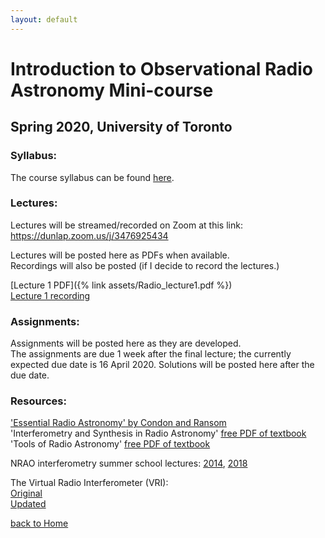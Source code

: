 ```yaml
---
layout: default
---
```


# Introduction to Observational Radio Astronomy Mini-course
## Spring 2020, University of Toronto


### Syllabus:
The course syllabus can be found [here](https://docs.google.com/document/d/1HlV7dDMWlm03Yxk483P5tkPaGy3bicAG6jzLwU-sqDg/edit).


### Lectures:
Lectures will be streamed/recorded on Zoom at this link: https://dunlap.zoom.us/j/3476925434

Lectures will be posted here as PDFs when available.  
Recordings will also be posted (if I decide to record the lectures.)

[Lecture 1 PDF]({% link assets/Radio_lecture1.pdf %})  
[Lecture 1 recording](https://dunlap.zoom.us/rec/play/vZF8d7qurD43HYXG5gSDBfUsW9W0KaqsgSNMrqdYnU2yUHYHZwChZrAWZLBpj23sKUKoae9eq5B9rRwS?continueMode=true)

### Assignments:
Assignments will be posted here as they are developed.  
The assignments are due 1 week after the final lecture; the currently expected due date is 16 April 2020.
Solutions will be posted here after the due date.

### Resources:
['Essential Radio Astronomy' by Condon and Ransom](https://www.cv.nrao.edu/~sransom/web/xxx.html)  
'Interferometry and Synthesis in Radio Astronomy' [free PDF of textbook](https://link.springer.com/book/10.1007%2F978-3-319-44431-4)  
'Tools of Radio Astronomy' [free PDF of textbook](https://link.springer.com/book/10.1007/978-3-540-85122-6)


NRAO interferometry summer school lectures:
[2014](https://science.nrao.edu/science/meetings/2014/14th-synthesis-imaging-workshop/lectures),
[2018](https://science.nrao.edu/science/meetings/2018/16th-synthesis-imaging-workshop/16th-synthesis-imaging-workshop-lectures)




The Virtual Radio Interferometer (VRI):  
[Original](https://www.narrabri.atnf.csiro.au/astronomy/vri.html)  
[Updated](https://crpurcell.github.io/friendlyVRI/)





[back to Home](./)

